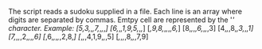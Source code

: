 The script reads a sudoku supplied in a file.
Each line is an array where digits are separated by commas. Emtpy cell are represented by the '*' character.
Example:
    [5,3,*,*,7,*,*,*,*]
    [6,*,*,1,9,5,*,*,*]
    [*,9,8,*,*,*,*,6,*]
    [8,*,*,*,6,*,*,*,3]
    [4,*,*,8,*,3,*,*,1]
    [7,*,*,*,2,*,*,*,6]
    [*,6,*,*,*,*,2,8,*]
    [*,*,*,4,1,9,*,*,5]
    [*,*,*,*,8,*,*,7,9]
